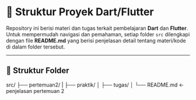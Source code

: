 # 📂 Struktur Proyek Dart/Flutter

Repository ini berisi materi dan tugas terkait pembelajaran **Dart** dan **Flutter**.  
Untuk mempermudah navigasi dan pemahaman, setiap folder `src` dilengkapi dengan file **README.md** yang berisi penjelasan detail tentang materi/kode di dalam folder tersebut.

---

## 📌 Struktur Folder

src/
├── pertemuan2/
| ├── praktik/
│ ├── tugas/
│ └── README.md ← penjelasan pertemuan 2